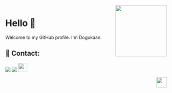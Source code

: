 <img align='right' src="https://github-readme-stats.vercel.app/api?username=dogukaanatlar&show_icons=true&theme=panda" witdh="450" height="160">

# Hello 👋
Welcome to my GitHub profile. I'm Dogukaan.

## 📧 Contact:


[comment]: <> ( [<img height="32" width="32" src="https://unpkg.com/simple-icons@v6/icons/linkedin.svg" />][linkedin] )

[//]: <> ( [<img height="32" width="32" src="https://unpkg.com/simple-icons@v6/icons/gmail.svg" />][gmail] )



[<img src="https://img.shields.io/badge/Gmail-dogukaanatlar@gmail.com-red?style=for-the-badge&logo=gmail&logoColor=red" />][gmail]
[<img src="https://img.shields.io/badge/LinkedIn-@idogukaanatlar-blue?style=for-the-badge&logo=LinkedIn&logoColor=blue" />][linkedin]
[<img src="https://komarev.com/ghpvc/?username=dogukaanatlar&color=brightgreen&style=flat-square" height="28"/>][profile]

<img align='right' height="32" width="32" src="https://unpkg.com/simple-icons@v6/icons/android.svg" />

[linkedin]:https://www.linkedin.com/in/idogukaanatlar/
[gmail]:mailto:<dogukaanatlar@gmail.com>
[profile]:https://github.com/dogukaanatlar/dogukaanatlar
